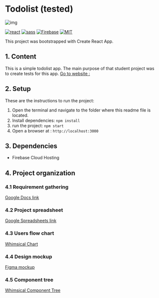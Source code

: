 # Todolist (tested)

![img](https://cdn.dribbble.com/users/1803434/screenshots/3876906/media/159a7a513a4cb9c099bf09cada26e6a5.jpg?compress=1&resize=410x300)

[![react](https://img.shields.io/badge/React-20232A?style=for-the-badge&logo=react&logoColor=61DAFB)](https://reactjs.org/)
[![sass](https://img.shields.io/badge/Sass-CC6699?style=for-the-badge&logo=sass&logoColor=white)](https://sass-lang.com/)
[![Firebase](https://img.shields.io/badge/firebase-%23039BE5.svg?style=for-the-badge&logo=firebase)](https://firebase.google.com/)
[![MIT](https://camo.githubusercontent.com/3dbcfa4997505c80ef928681b291d33ecfac2dabf563eb742bb3e269a5af909c/68747470733a2f2f696d672e736869656c64732e696f2f6769746875622f6c6963656e73652f496c65726961796f2f6d61726b646f776e2d6261646765733f7374796c653d666f722d7468652d6261646765)](https://professionalprograms.mit.edu/?utm_source=google&utm_medium=cpc&utm_campaign=MIT_BRAND_PROTECTION&utm_medium=ppc&utm_term=massachusetts%20institute%20of%20technology%20mit&utm_campaign=MIT_BRAND_PROTECTION&utm_source=adwords&hsa_mt=e&hsa_src=g&hsa_tgt=kwd-325879874370&hsa_acc=2660252290&hsa_ad=406000382319&hsa_cam=8546883354&hsa_kw=massachusetts%20institute%20of%20technology%20mit&hsa_net=adwords&hsa_ver=3&hsa_grp=85551586934&gclid=CjwKCAjwr56IBhAvEiwA1fuqGvMJK9N0hVJ40ns4Qil_4byBgG-0AKpD5gEImBRlcJ1cmbHUsDzoohoCMK4QAvD_BwE)

This project was bootstrapped with Create React App.

## 1. Content

This is a simple todolist app.
The main purpose of that student project was to create tests for this app.
[Go to website :](https://npa-todolist-tested.web.app/)

## 2. Setup

These are the instructions to run the project:

1. Open the terminal and navigate to the folder where this readme file is located.
2. Install dependencies:
   `npm install`
3. run the project:
   `npm start`
4. Open a browser at : `http://localhost:3000`

## 3. Dependencies

- Firebase Cloud Hosting

## 4. Project organization

### 4.1 Requirement gathering

[Google Docs link](https://docs.google.com/document/d/1yCX6XpY8BtiC9fN7t8o1rogJ8eFWRKhhyz-oxHtSvXc/edit)

### 4.2 Project spreadsheet

[Google Spreadsheets link](https://docs.google.com/spreadsheets/d/1262Gu4JZUqv3qPj6ADZDTY9Xxog48dwoS8HCcSd7KXM/edit#gid=722109281)

### 4.3 Users flow chart

[Whimsical Chart](https://whimsical.com/clement-cardona-users-flow-Dorj7KtwNXszoysY8H6CXo)

### 4.4 Design mockup

[Figma mockup](https://www.figma.com/file/HZuoOtPcawYbHQZQLp6ZiZ/TodoList-test?node-id=0%3A1)

### 4.5 Component tree

[Whimsical Component Tree](https://whimsical.com/clement-cardona-component-tree-Nzgy47NK4XokZvQSsBk3yA)
